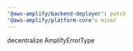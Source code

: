 ```yaml
---
'@aws-amplify/backend-deployer': patch
'@aws-amplify/platform-core': minor
---
```


decentralize AmplifyErrorType
